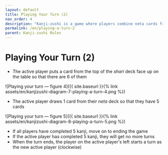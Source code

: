 ```yaml
---
layout: default
title: Playing Your Turn (2)
nav_order: 4
description: "Kanji-zushi is a game where players combine neta cards from their hand (the left halves) with shari cards on the table (the right halves) to complete valid kanji characters."
permalink: /en/playing-a-turn-2
parent: Kanji-zushi Rules
---
```


# Playing Your Turn (2)

- The active player puts a card from the top of the _shari_ deck face up on the table so that there are 6 of them

![Playing your turn — figure 4]({{ site.baseurl }}{% link assets/en/kanjizushi-diagram-7-playing-a-turn-4.png %})

- The active player draws 1 card from their _neta_ deck so that  they have 5 cards

![Playing your turn — figure 5]({{ site.baseurl }}{% link assets/en/kanjizushi-diagram-8-playing-a-turn-5.png %})

- If all players have completed 5 kanji, move on to ending the game
- If the active player has completed 5 kanji, they will get no more turns
- When the turn ends, the player on the active player's left starts a turn as the new active player (clockwise)
